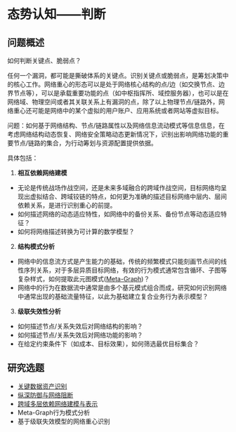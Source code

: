 
# 态势认知——判断

## 问题概述

如何判断关键点、脆弱点？

任何一个漏洞，都可能是撕破体系的关键点。识别关键点或脆弱点，是筹划决策中的核心工作。网络重心的形态可以是处于网络核心结构的点/边（如交换节点、边界节点等），可以是承载重要功能的点（如中枢指挥所、域控服务器），也可以是在网络域、物理空间或者其关联关系上有漏洞的点，除了以上物理节点/链路外，网络重心还可能是网络中的某个虚拟的用户账户、应用系统或者网站等虚拟目标。

问题：如何基于网络结构、节点/链路属性以及网络信息流动模式等信息信息，在考虑网络结构动态恢复、网络安全策略动态更新情况下，识别出影响网络功能的重要节点/链路的集合，为行动筹划与资源配置提供依据。

具体包括：
1. **相互依赖网络建模**
 - 无论是传统战场作战空间，还是未来多域融合的跨域作战空间，目标网络均呈现出虚拟结合、跨域铰链的特点，如何更为准确的描述目标网络中层内、层间依赖关系，是进行识别重心的前提。
 - 如何描述网络的动态适应特性，如网络中的备份关系、备份节点等动态适应特征？
 - 如何将网络描述转换为可计算的数学模型？

2. **结构模式分析**
 - 网络中的信息流方式是产生能力的基础，传统的频繁模式只能刻画节点间的线性序列关系，对于多层异质目标网络，有效的行为模式通常包含循环、子图等复杂样式，如何提取此元图模式([Meta-Graph](https://github.com/HKUST-KnowComp/FMG))？
 - 网络中的行为在数据流中通常是由多个基元模式组合而成，研究如何识别网络中通常出现的基础流量特征，以此为基础建立复合业务行为表示模型？
3. **级联失效性分析**
 - 如何描述节点/关系失效后对网络结构的影响？
 - 如何描述节点/关系失效后对网络功能的影响？
 - 在给定约束条件下（如成本、目标效果），如何筛选最优目标集合？

## 研究选题
 - [关键数据资产识别](./SA_Identify_Data.md)
 - [纵深防御与网络阻断](./SA_Identify_Interdiction.md)
 - [跨域多层依赖网络建模与表示](./SA_Identify_MultiLayer.md)
 - Meta-Graph行为模式分析
 - 基于级联失效模型的网络重心识别
